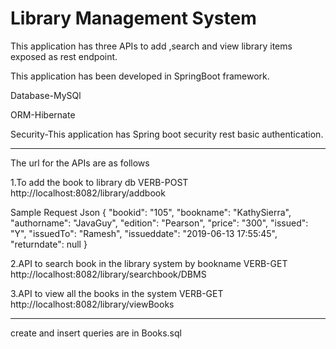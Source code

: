 # Library Management System #

This application has three APIs to add ,search and view library items exposed as rest endpoint.

This application has been developed in SpringBoot framework.

Database-MySQl

ORM-Hibernate

Security-This application has Spring boot security rest basic authentication.



---------------------------------
The url for the APIs are as follows

1.To add the book to library db
VERB-POST
http://localhost:8082/library/addbook

Sample Request Json
{
"bookid": "105",
"bookname": "KathySierra",
"authorname": "JavaGuy",
"edition": "Pearson",
"price": "300",
"issued": "Y",
"issuedTo": "Ramesh",
"issueddate": "2019-06-13 17:55:45",
"returndate": null
}

2.API to search book in the library system by bookname
VERB-GET
http://localhost:8082/library/searchbook/DBMS

3.API to view all the books in the system
VERB-GET
http://localhost:8082/library/viewBooks

---------------------------------------------------
create and insert queries are in Books.sql
